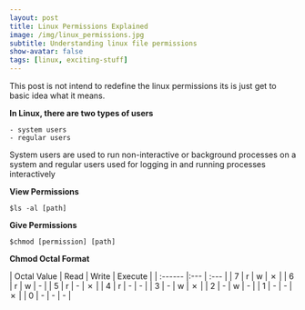 ```yaml
---
layout: post
title: Linux Permissions Explained
image: /img/linux_permissions.jpg
subtitle: Understanding linux file permissions
show-avatar: false
tags: [linux, exciting-stuff]
---
```


This post is not intend to redefine the linux permissions its is just get to basic idea what it means.

**In Linux, there are two types of users**

	- system users 
    - regular users
    
System users are used to run non-interactive or background processes on a system and regular users used for logging in and running processes interactively  
    
    
**View Permissions**
```
$ls -al [path]
```
    
**Give Permissions**
```
$chmod [permission] [path]
```
    
**Chmod Octal Format**

| Octal Value | Read | Write | Execute |
| :------ |:--- | :--- |
| 7 | r | w | ✗ |
| 6 | r | w | - |
| 5 | r | - | ✗ |
| 4 | r | - | - |
| 3 | - | w | ✗ |
| 2 | - | w | - |
| 1 | - | - | ✗ |
| 0 | - | - | - |